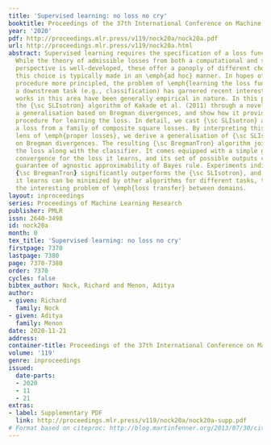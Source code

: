 ```yaml
---
title: 'Supervised learning: no loss no cry'
booktitle: Proceedings of the 37th International Conference on Machine Learning
year: '2020'
pdf: http://proceedings.mlr.press/v119/nock20a/nock20a.pdf
url: http://proceedings.mlr.press/v119/nock20a.html
abstract: Supervised learning requires the specification of a loss function to minimise.
  While the theory of admissible losses from both a computational and statistical
  perspective is well-developed, these offer a panoply of different choices. In practice,
  this choice is typically made in an \emph{ad hoc} manner. In hopes of making this
  procedure more principled, the problem of \emph{learning the loss function} for
  a downstream task (e.g., classification) has garnered recent interest. However,
  works in this area have been generally empirical in nature. In this paper, we revisit
  the {\sc SLIsotron} algorithm of Kakade et al. (2011) through a novel lens, derive
  a generalisation based on Bregman divergences, and show how it provides a principled
  procedure for learning the loss. In detail, we cast {\sc SLIsotron} as learning
  a loss from a family of composite square losses. By interpreting this through the
  lens of \emph{proper losses}, we derive a generalisation of {\sc SLIsotron} based
  on Bregman divergences. The resulting {\sc BregmanTron} algorithm jointly learns
  the loss along with the classifier. It comes equipped with a simple guarantee of
  convergence for the loss it learns, and its set of possible outputs comes with a
  guarantee of agnostic approximability of Bayes rule. Experiments indicate that the
  {\sc BregmanTron} significantly outperforms the {\sc SLIsotron}, and that the loss
  it learns can be minimized by other algorithms for different tasks, thereby opening
  the interesting problem of \emph{loss transfer} between domains.
layout: inproceedings
series: Proceedings of Machine Learning Research
publisher: PMLR
issn: 2640-3498
id: nock20a
month: 0
tex_title: 'Supervised learning: no loss no cry'
firstpage: 7370
lastpage: 7380
page: 7370-7380
order: 7370
cycles: false
bibtex_author: Nock, Richard and Menon, Aditya
author:
- given: Richard
  family: Nock
- given: Aditya
  family: Menon
date: 2020-11-21
address: 
container-title: Proceedings of the 37th International Conference on Machine Learning
volume: '119'
genre: inproceedings
issued:
  date-parts:
  - 2020
  - 11
  - 21
extras:
- label: Supplementary PDF
  link: http://proceedings.mlr.press/v119/nock20a/nock20a-supp.pdf
# Format based on citeproc: http://blog.martinfenner.org/2013/07/30/citeproc-yaml-for-bibliographies/
---
```

